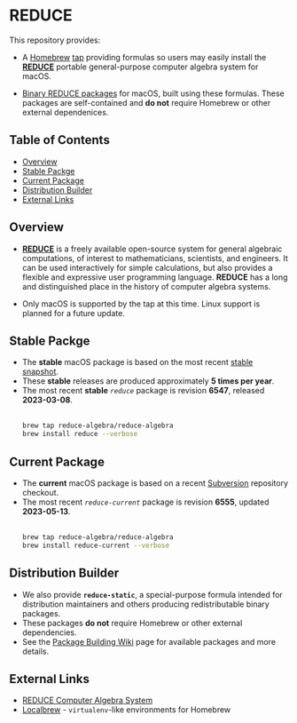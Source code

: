<!-- vim: set ft=markdown ts=4 sw=4 tw=0 expandtab colorcolumn=80 :         -->
<!-- SPDX-License-Identifier: BSD-2-Clause                                  -->
<!--                                                                        -->
<!-- Copyright (c) 2023 Jeffrey H. Johnson <trnsz@pobox.com>                -->
<!--                                                                        -->
<!-- Redistribution and use in source and binary forms, with or without     -->
<!-- modification, are permitted provided that the following conditions are -->
<!-- met:                                                                   -->
<!--                                                                        -->
<!--   1. Redistributions of source code must retain the relevant copyright -->
<!--      notice, this list of conditions and the following disclaimer.     -->
<!--                                                                        -->
<!--   2. Redistributions in binary form must reproduce the relevant        -->
<!--      copyright notice, this list of conditions and the following       -->
<!--      disclaimer in the documentation and/or other materials provided   -->
<!--      with the distribution.                                            -->
<!--                                                                        -->
<!-- THIS SOFTWARE IS PROVIDED BY THE COPYRIGHT HOLDERS AND CONTRIBUTORS    -->
<!-- "AS IS" AND ANY EXPRESS OR IMPLIED WARRANTIES, INCLUDING, BUT NOT      -->
<!-- LIMITED TO, THE IMPLIED WARRANTIES OF MERCHANTABILITY AND FITNESS FOR  -->
<!-- A PARTICULAR PURPOSE ARE DISCLAIMED. IN NO EVENT SHALL THE COPYRIGHT   -->
<!-- OWNERS OR CONTRIBUTORS BE LIABLE FOR ANY DIRECT, INDIRECT, INCIDENTAL, -->
<!-- SPECIAL, EXEMPLARY, OR CONSEQUENTIAL DAMAGES (INCLUDING, BUT NOT       -->
<!-- LIMITED TO, PROCUREMENT OF SUBSTITUTE GOODS OR SERVICES; LOSS OF USE,  -->
<!-- DATA, OR PROFITS; OR BUSINESS INTERRUPTION) HOWEVER CAUSED AND ON ANY  -->
<!-- THEORY OF LIABILITY, WHETHER IN CONTRACT, STRICT LIABILITY, OR TORT    -->
<!-- (INCLUDING NEGLIGENCE OR OTHERWISE) ARISING IN ANY WAY OUT OF THE USE  -->
<!-- OF THIS SOFTWARE, EVEN IF ADVISED OF THE POSSIBILITY OF SUCH DAMAGE.   -->
<!--                                                                        -->
# REDUCE

This repository provides:
* A [Homebrew](https://brew.sh/) [tap](https://docs.brew.sh/Taps) providing
  formulas so users may easily install the
  [**REDUCE**](https://reduce-algebra.sourceforge.io/)
  portable general-purpose computer algebra system for macOS.
  
* [Binary REDUCE packages](https://github.com/reduce-algebra/homebrew-reduce-algebra/wiki/Package-Building)
  for macOS, built using these formulas. These packages are self-contained
  and **do not** require Homebrew or other external dependenices.

## Table of Contents

<!-- toc -->
- [Overview](#overview)
- [Stable Packge](#stable-packge)
- [Current Package](#current-package)
- [Distribution Builder](#distribution-builder)
- [External Links](#external-links)
<!-- tocstop -->

## Overview

* [**REDUCE**](https://reduce-algebra.sourceforge.io/) is a freely available
  open-source system for general algebraic computations, of interest to
  mathematicians, scientists, and engineers. It can be used interactively for
  simple calculations, but also provides a flexible and expressive user
  programming language. **REDUCE** has a long and distinguished place in the
  history of computer algebra systems.

* Only macOS is supported by the tap at this time.
  Linux support is planned for a future update.

## Stable Packge

* The **stable** macOS package is based on the most recent
  [stable snapshot](https://sourceforge.net/projects/reduce-algebra/files/).
* These **stable** releases are produced approximately **5 times per year**.
[]()
* The most recent **stable** *`reduce`* package is revision **6547**, released
  **2023-03-08**.
  \
  &nbsp;
  ```sh
  brew tap reduce-algebra/reduce-algebra
  brew install reduce --verbose
  ```

## Current Package

* The **current** macOS package is based on a recent
  [Subversion](https://sourceforge.net/p/reduce-algebra/code/commit_browser)
  repository checkout.
[]()
* The most recent *`reduce-current`* package is revision **6555**, updated
  **2023-05-13**.
  \
  &nbsp;
  ```sh
  brew tap reduce-algebra/reduce-algebra
  brew install reduce-current --verbose
  ```

## Distribution Builder

* We also provide **`reduce-static`**, a special-purpose formula intended
  for distribution maintainers and others producing redistributable binary
  packages.
* These packages **do not** require Homebrew or other external dependencies.
* See the [Package Building Wiki](https://github.com/reduce-algebra/homebrew-reduce-algebra/wiki/Package-Building)
  page for available packages and more details.

## External Links

* [REDUCE Computer Algebra System](https://reduce-algebra.sourceforge.io/)
* [Localbrew](https://github.com/johnsonjh/localbrew) - `virtualenv`-like
  environments for Homebrew
